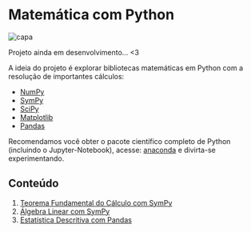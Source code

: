 # Matemática com Python

![capa](https://i.imgur.com/BQcaNzU.jpg "")

Projeto ainda em desenvolvimento... <3

A ideia do projeto é explorar bibliotecas matemáticas em Python com a resolução de importantes cálculos:

- [NumPy](http://www.numpy.org/)
- [SymPy](https://www.sympy.org/en/index.html)
- [SciPy](https://www.scipy.org/)
- [Matplotlib](https://matplotlib.org/)
- [Pandas](https://pandas.pydata.org/)

Recomendamos você obter o pacote científico completo de Python (incluindo o Jupyter-Notebook), acesse: [anaconda](https://www.anaconda.com/distribution/) e divirta-se experimentando.

## Conteúdo

01. [Teorema Fundamental do Cálculo com SymPy](https://nbviewer.jupyter.org/github/the-akira/Python-Matematica/blob/master/teorema_calculo.ipynb)
02. [Álgebra Linear com SymPy](https://nbviewer.jupyter.org/github/the-akira/Python-Matematica/blob/master/linear_algebra.ipynb)
03. [Estatística Descritiva com Pandas](https://nbviewer.jupyter.org/github/the-akira/Python-Matematica/blob/master/estatistica_descritiva.ipynb)
